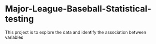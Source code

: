 # Major-League-Baseball-Statistical-testing
This project is to explore the data and identify the association between variables

